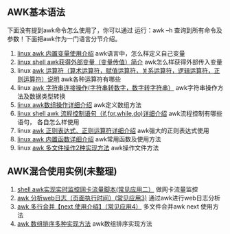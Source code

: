 ## AWK基本语法

下面没有提到awk命令怎么使用了，你可以通过 运行：awk –h 查询到所有命令及参数！下面把awk作为一门语言分节介绍。

1. [linux awk 内置变量使用介绍][0] awk语言中，怎么样定义自己变量
1. [linux shell awk获得外部变量（变量传值）简介][1] awk怎么样获得外部传入变量
1. linux [awk 运算符（算术运算符，赋值运算符，关系运算符，逻辑运算符，正则运算符）说明][2] awk各种运算符有哪些
1. linux [awk 字符串连接操作(字符串转数字，数字转字符串）][3] awk字符串操作方法及数据类型转换
1. [linux awk数组操作详细介绍][4] awk定义数组方法
1. [linux shell awk 流程控制语句（if,for,while,do)详细介绍][5] awk流程控制有哪些语句， 各自怎么样使用
1. linux [awk 正则表达式、正则运算符详细介绍][6] awk强大的正则表达式使用
1. [linux awk 内置函数详细介绍][7] awk常用函数及使用方法
1. linux [awk 多文件操作2种实现方法][8] awk操作文件方法

## AWK混合使用实例(未整理)

1. [shell awk实现实时监控网卡流量脚本(常见应用二）][9] 做网卡流量监控
1. [awk 分析web日志（页面执行时间）(常见应用3)][10] 通过awk进行web日志分析
1. [awk 多行合并【next 使用介绍】（常见应用4）][11] 多文件合并awk next 使用方法
1. [awk 数组排序多种实现方法][12] awk数组排序实现方法

[0]: http://www.cnblogs.com/chengmo/archive/2010/10/06/1844818.html
[1]: http://www.cnblogs.com/chengmo/archive/2010/10/03/1841753.html
[2]: http://www.cnblogs.com/chengmo/archive/2010/10/11/1847515.html
[3]: http://www.cnblogs.com/chengmo/archive/2010/10/09/1846639.html
[4]: http://www.cnblogs.com/chengmo/archive/2010/10/08/1846190.html
[5]: http://www.cnblogs.com/chengmo/archive/2010/10/04/1842073.html
[6]: http://www.cnblogs.com/chengmo/archive/2010/10/11/1847772.html
[7]: http://www.cnblogs.com/chengmo/archive/2010/10/08/1845913.html
[8]: http://www.cnblogs.com/chengmo/archive/2010/10/15/1851983.html
[9]: http://www.cnblogs.com/chengmo/archive/2010/10/09/1846826.html
[10]: http://www.cnblogs.com/chengmo/archive/2010/10/10/1846991.html
[11]: http://www.cnblogs.com/chengmo/archive/2010/10/13/1850145.html
[12]: http://www.cnblogs.com/chengmo/archive/2010/10/09/1846696.html
